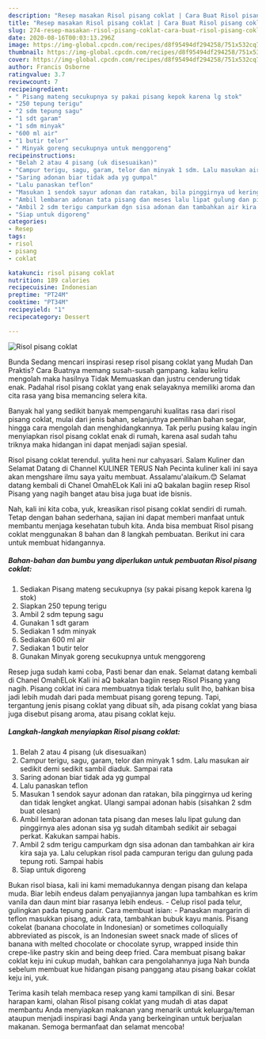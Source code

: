 ```yaml
---
description: "Resep masakan Risol pisang coklat | Cara Buat Risol pisang coklat Yang Paling Enak"
title: "Resep masakan Risol pisang coklat | Cara Buat Risol pisang coklat Yang Paling Enak"
slug: 274-resep-masakan-risol-pisang-coklat-cara-buat-risol-pisang-coklat-yang-paling-enak
date: 2020-08-16T00:03:13.296Z
image: https://img-global.cpcdn.com/recipes/d8f95494df294258/751x532cq70/risol-pisang-coklat-foto-resep-utama.jpg
thumbnail: https://img-global.cpcdn.com/recipes/d8f95494df294258/751x532cq70/risol-pisang-coklat-foto-resep-utama.jpg
cover: https://img-global.cpcdn.com/recipes/d8f95494df294258/751x532cq70/risol-pisang-coklat-foto-resep-utama.jpg
author: Francis Osborne
ratingvalue: 3.7
reviewcount: 7
recipeingredient:
- " Pisang mateng secukupnya sy pakai pisang kepok karena lg stok"
- "250 tepung terigu"
- "2 sdm tepung sagu"
- "1 sdt garam"
- "1 sdm minyak"
- "600 ml air"
- "1 butir telor"
- " Minyak goreng secukupnya untuk menggoreng"
recipeinstructions:
- "Belah 2 atau 4 pisang (uk disesuaikan)"
- "Campur terigu, sagu, garam, telor dan minyak 1 sdm. Lalu masukan air sedikit demi sedikit sambil diaduk. Sampai rata"
- "Saring adonan biar tidak ada yg gumpal"
- "Lalu panaskan teflon"
- "Masukan 1 sendok sayur adonan dan ratakan, bila pinggirnya ud kering dan tidak lengket angkat. Ulangi sampai adonan habis (sisahkan 2 sdm buat olesan)"
- "Ambil lembaran adonan tata pisang dan meses lalu lipat gulung dan pinggirnya ales adonan sisa yg sudah ditambah sedikit air sebagai perkat. Kakukan sampai habis."
- "Ambil 2 sdm terigu campurkam dgn sisa adonan dan tambahkan air kira kira saja ya. Lalu celupkan risol pada campuran terigu dan gulung pada tepung roti. Sampai habis"
- "Siap untuk digoreng"
categories:
- Resep
tags:
- risol
- pisang
- coklat

katakunci: risol pisang coklat 
nutrition: 189 calories
recipecuisine: Indonesian
preptime: "PT24M"
cooktime: "PT34M"
recipeyield: "1"
recipecategory: Dessert

---
```



![Risol pisang coklat](https://img-global.cpcdn.com/recipes/d8f95494df294258/751x532cq70/risol-pisang-coklat-foto-resep-utama.jpg)

Bunda Sedang mencari inspirasi resep risol pisang coklat yang Mudah Dan Praktis? Cara Buatnya memang susah-susah gampang. kalau keliru mengolah maka hasilnya Tidak Memuaskan dan justru cenderung tidak enak. Padahal risol pisang coklat yang enak selayaknya memiliki aroma dan cita rasa yang bisa memancing selera kita.

Banyak hal yang sedikit banyak mempengaruhi kualitas rasa dari risol pisang coklat, mulai dari jenis bahan, selanjutnya pemilihan bahan segar, hingga cara mengolah dan menghidangkannya. Tak perlu pusing kalau ingin menyiapkan risol pisang coklat enak di rumah, karena asal sudah tahu triknya maka hidangan ini dapat menjadi sajian spesial.

Risol pisang coklat terendul. yulita heni nur cahyasari. Salam Kuliner dan Selamat Datang di Channel KULINER TERUS Nah Pecinta kuliner kali ini saya akan mengshare ilmu saya yaitu membuat. Assalamu&#39;alaikum.😊 Selamat datang kembali di Chanel OmahELok Kali ini aQ bakalan bagiin resep Risol Pisang yang nagih banget atau bisa juga buat ide bisnis.


Nah, kali ini kita coba, yuk, kreasikan risol pisang coklat sendiri di rumah. Tetap dengan bahan sederhana, sajian ini dapat memberi manfaat untuk membantu menjaga kesehatan tubuh kita. Anda bisa membuat Risol pisang coklat menggunakan 8 bahan dan 8 langkah pembuatan. Berikut ini cara untuk membuat hidangannya.

<!--inarticleads1-->

##### Bahan-bahan dan bumbu yang diperlukan untuk pembuatan Risol pisang coklat:

1. Sediakan  Pisang mateng secukupnya (sy pakai pisang kepok karena lg stok)
1. Siapkan 250 tepung terigu
1. Ambil 2 sdm tepung sagu
1. Gunakan 1 sdt garam
1. Sediakan 1 sdm minyak
1. Sediakan 600 ml air
1. Sediakan 1 butir telor
1. Gunakan  Minyak goreng secukupnya untuk menggoreng


Resep juga sudah kami coba, Pasti benar dan enak. Selamat datang kembali di Chanel OmahELok Kali ini aQ bakalan bagiin resep Risol Pisang yang nagih. Pisang coklat ini cara membuatnya tidak terlalu sulit lho, bahkan bisa jadi lebih mudah dari pada membuat pisang goreng tepung. Tapi, tergantung jenis pisang coklat yang dibuat sih, ada pisang coklat yang biasa juga disebut pisang aroma, atau pisang coklat keju. 

<!--inarticleads2-->

##### Langkah-langkah menyiapkan Risol pisang coklat:

1. Belah 2 atau 4 pisang (uk disesuaikan)
1. Campur terigu, sagu, garam, telor dan minyak 1 sdm. Lalu masukan air sedikit demi sedikit sambil diaduk. Sampai rata
1. Saring adonan biar tidak ada yg gumpal
1. Lalu panaskan teflon
1. Masukan 1 sendok sayur adonan dan ratakan, bila pinggirnya ud kering dan tidak lengket angkat. Ulangi sampai adonan habis (sisahkan 2 sdm buat olesan)
1. Ambil lembaran adonan tata pisang dan meses lalu lipat gulung dan pinggirnya ales adonan sisa yg sudah ditambah sedikit air sebagai perkat. Kakukan sampai habis.
1. Ambil 2 sdm terigu campurkam dgn sisa adonan dan tambahkan air kira kira saja ya. Lalu celupkan risol pada campuran terigu dan gulung pada tepung roti. Sampai habis
1. Siap untuk digoreng


Bukan risol biasa, kali ini kami memadukannya dengan pisang dan kelapa muda. Biar lebih endeus dalam penyajiannya jangan lupa tambahkan es krim vanila dan daun mint biar rasanya lebih endeus. - Celup risol pada telur, gulingkan pada tepung panir. Cara membuat isian: - Panaskan margarin di teflon masukkan pisang, aduk rata, tambahkan bubuk kayu manis. Pisang cokelat (banana chocolate in Indonesian) or sometimes colloquially abbreviated as piscok, is an Indonesian sweet snack made of slices of banana with melted chocolate or chocolate syrup, wrapped inside thin crepe-like pastry skin and being deep fried. Cara membuat pisang bakar coklat keju ini cukup mudah, bahkan cara pengolahannya juga Nah bunda sebelum membuat kue hidangan pisang panggang atau pisang bakar coklat keju ini, yuk. 

Terima kasih telah membaca resep yang kami tampilkan di sini. Besar harapan kami, olahan Risol pisang coklat yang mudah di atas dapat membantu Anda menyiapkan makanan yang menarik untuk keluarga/teman ataupun menjadi inspirasi bagi Anda yang berkeinginan untuk berjualan makanan. Semoga bermanfaat dan selamat mencoba!
